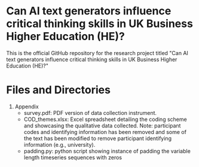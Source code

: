 # Can AI text generators influence critical thinking skills in UK Business Higher Education (HE)?
This is the official GitHub repository for the research project titled "Can AI text generators influence critical thinking skills in UK Business Higher Education (HE)?"

# Files and Directories
1. Appendix  
      * survey.pdf: PDF version of data collection instrument.
      * COD_themes.xlsx: Excel spreadsheet detailing the coding scheme and showcasing the qualitative data collected. Note: participant codes and identifying information has been removed and some of the text has been modified to remove participant identifying information (e.g., university).
      * padding.py: python script showing instance of padding the variable length timeseries sequences with zeros
      
